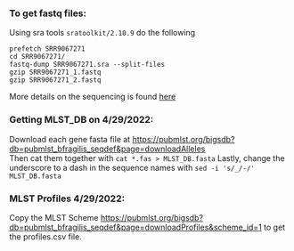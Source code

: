 ### To get fastq files:

Using sra tools `sratoolkit/2.10.9` do the following

```
prefetch SRR9067271
cd SRR9067271/
fastq-dump SRR9067271.sra --split-files
gzip SRR9067271_1.fastq 
gzip SRR9067271_2.fastq
```

More details on the sequencing is found [here](https://trace.ncbi.nlm.nih.gov/Traces/sra/?run=SRR9067271)

### Getting MLST_DB on 4/29/2022:

Download each gene fasta file at https://pubmlst.org/bigsdb?db=pubmlst_bfragilis_seqdef&page=downloadAlleles  
Then cat them together with `cat *.fas > MLST_DB.fasta`
Lastly, change the underscore to a dash in the sequence names with `sed -i 's/_/-/' MLST_DB.fasta`

### MLST Profiles 4/29/2022:

Copy the MLST Scheme https://pubmlst.org/bigsdb?db=pubmlst_bfragilis_seqdef&page=downloadProfiles&scheme_id=1 to get the profiles.csv file. 

